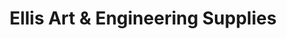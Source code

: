 ---
title: "Ellis Art & Engineering Supplies"
url: /redding/ellis-art-und-engineering-supplies/
shop: Basteln
---